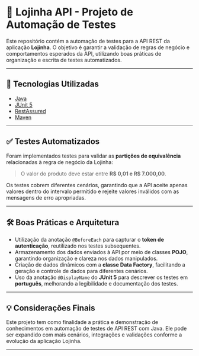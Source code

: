 # 🔗 Lojinha API - Projeto de Automação de Testes

Este repositório contém a automação de testes para a API REST da aplicação **Lojinha**. O objetivo é garantir a validação de regras de negócio e comportamentos esperados da API, utilizando boas práticas de organização e escrita de testes automatizados.

---

## 🚀 Tecnologias Utilizadas

- [Java](https://www.oracle.com/ae/java/technologies/downloads/)
- [JUnit 5](https://mvnrepository.com/artifact/org.junit.jupiter/junit-jupiter-api/5.7.1)
- [RestAssured](https://mvnrepository.com/artifact/io.rest-assured/rest-assured/5.5.1)
- [Maven](https://maven.apache.org/)

---

## ✅ Testes Automatizados

Foram implementados testes para validar as **partições de equivalência** relacionadas à regra de negócio da Lojinha:

> O valor do produto deve estar entre **R$ 0,01 e R$ 7.000,00**.

Os testes cobrem diferentes cenários, garantindo que a API aceite apenas valores dentro do intervalo permitido e rejeite valores inválidos com as mensagens de erro apropriadas.

---

## 🛠️ Boas Práticas e Arquitetura

- Utilização da anotação `@BeforeEach` para capturar o **token de autenticação**, reutilizado nos testes subsequentes.
- Armazenamento dos dados enviados à API por meio de classes **POJO**, garantindo organização e clareza nos dados manipulados.
- Criação de dados dinâmicos com a **classe Data Factory**, facilitando a geração e controle de dados para diferentes cenários.
- Uso da anotação `@DisplayName` do **JUnit 5** para descrever os testes em **português**, melhorando a legibilidade e documentação dos testes.

---

## 💡 Considerações Finais

Este projeto tem como finalidade a prática e demonstração de conhecimentos em automação de testes de API REST com Java. Ele pode ser expandido com mais cenários, integrações e validações conforme a evolução da aplicação Lojinha.

---
